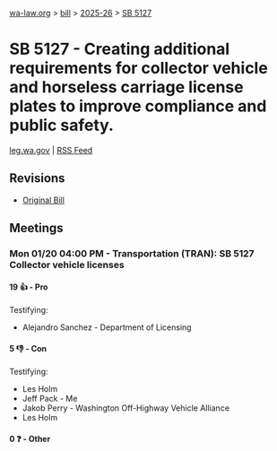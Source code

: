 [wa-law.org](/) > [bill](/bill/) > [2025-26](/bill/2025-26/) > [SB 5127](/bill/2025-26/sb/5127/)

# SB 5127 - Creating additional requirements for collector vehicle and horseless carriage license plates to improve compliance and public safety.
[leg.wa.gov](https://app.leg.wa.gov/billsummary?BillNumber=5127&Year=2025&Initiative=false) | [RSS Feed](./rss.xml)

## Revisions
* [Original Bill](1/)

## Meetings
### Mon 01/20 04:00 PM - Transportation (TRAN): SB 5127 Collector vehicle licenses
#### 19 👍 - Pro
Testifying:
* Alejandro Sanchez - Department of Licensing

#### 5 👎 - Con
Testifying:
* Les Holm
* Jeff Pack - Me
* Jakob Perry - Washington Off-Highway Vehicle Alliance
* Les Holm

#### 0 ❓ - Other
